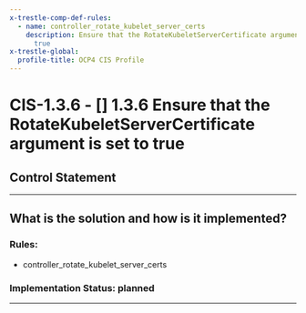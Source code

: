```yaml
---
x-trestle-comp-def-rules:
  - name: controller_rotate_kubelet_server_certs
    description: Ensure that the RotateKubeletServerCertificate argument is set to
      true
x-trestle-global:
  profile-title: OCP4 CIS Profile
---
```


# CIS-1.3.6 - \[\] 1.3.6 Ensure that the RotateKubeletServerCertificate argument is set to true

## Control Statement

______________________________________________________________________

## What is the solution and how is it implemented?

<!-- For implementation status enter one of: implemented, partial, planned, alternative, not-applicable -->

<!-- Note that the list of rules under ### Rules: is read-only and changes will not be captured after assembly to JSON -->

<!-- Enter possible prose for implementation response at the control level here, after this comment -->

### Rules:

  - controller_rotate_kubelet_server_certs

### Implementation Status: planned

______________________________________________________________________
